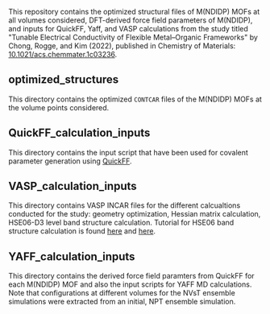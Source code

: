 
This repository contains the optimized structural files of M(NDIDP) MOFs at all volumes considered, DFT-derived force field parameters of M(NDIDP), and inputs for QuickFF, Yaff, and VASP calculations from the study titled "Tunable Electrical Conductivity of Flexible Metal–Organic Frameworks" by Chong, Rogge, and Kim (2022), published in Chemistry of Materials: [10.1021/acs.chemmater.1c03236](https://doi.org/10.1021/acs.chemmater.1c03236).

## optimized_structures
This directory contains the optimized `CONTCAR` files of the M(NDIDP) MOFs at the volume points considered.

## QuickFF_calculation_inputs
This directory contains the input script that have been used for covalent parameter generation using [QuickFF](http://molmod.github.io/QuickFF/).

## VASP_calculation_inputs
This directory contains VASP INCAR files for the different calcualtions conducted for the study: geometry optimization, Hessian matrix calculation, HSE06-D3 level band structure calculation. Tutorial for HSE06 band structure calculation is found [here](https://www.vasp.at/wiki/index.php/Si_HSE_bandstructure#Procedure_2:_0-weight_.28Fake.29_SC_procedure_.28works_DFT_.26_hybrid_functionals.29) and [here](https://www.vasp.at/forum/viewtopic.php?f=4&t=6633&sid=3246e1e022bfd68f1453146647b05938&start=15).

## YAFF_calculation_inputs
This directory contains the derived force field paramters from QuickFF for each M(NDIDP) MOF and also the input scripts for YAFF MD calculations. Note that configurations at different volumes for the NVsT ensemble simulations were extracted from an initial, NPT ensemble simulation.



